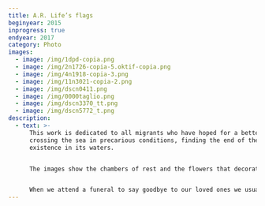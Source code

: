 ```yaml
---
title: A.R. Life’s flags
beginyear: 2015
inprogress: true
endyear: 2017
category: Photo
images:
  - image: /img/1dpd-copia.png
  - image: /img/2n1726-copia-5.oktif-copia.png
  - image: /img/4n1918-copia-3.png
  - image: /img/11n3021-copia-2.png
  - image: /img/dscn0411.png
  - image: /img/0000taglio.png
  - image: /img/dscn3370_tt.png
  - image: /img/dscn5772_t.png
description:
  - text: >-
      This work is dedicated to all migrants who have hoped for a better life by
      crossing the sea in precarious conditions, finding the end of their
      existence in its waters.


      The images show the chambers of rest and the flowers that decorated the coffins.


      When we attend a funeral to say goodbye to our loved ones we usually hold a flower in our hands as a reminder, a symbol of life.
---
```


